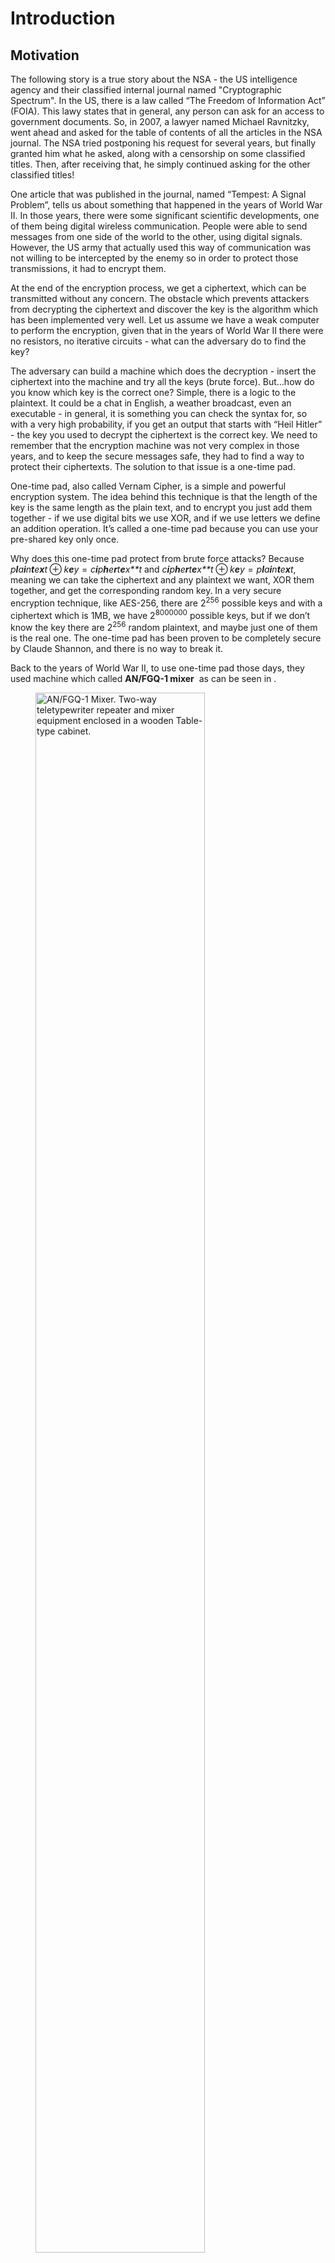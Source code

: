 # Introduction

## Motivation

The following story is a true story about the NSA - the US intelligence
agency and their classified internal journal named "Cryptographic
Spectrum". In the US, there is a law called “The Freedom of Information
Act” (FOIA). This lawy states that in general, any person can ask for an
access to government documents. So, in 2007, a lawyer named Michael
Ravnitzky, went ahead and asked for the table of contents of all the
articles in the NSA journal. The NSA tried postponing his request for
several years, but finally granted him what he asked, along with a
censorship on some classified titles. Then, after receiving that, he
simply continued asking for the other classified titles!

One article that was published in the journal, named “Tempest: A Signal
Problem”, tells us about something that happened in the years of World
War II. In those years, there were some significant scientific
developments, one of them being digital wireless communication. People
were able to send messages from one side of the world to the other,
using digital signals. However, the US army that actually used this way
of communication was not willing to be intercepted by the enemy so in
order to protect those transmissions, it had to encrypt them.

At the end of the encryption process, we get a ciphertext, which can be
transmitted without any concern. The obstacle which prevents attackers
from decrypting the ciphertext and discover the key is the algorithm
which has been implemented very well. Let us assume we have a weak
computer to perform the encryption, given that in the years of World War
II there were no resistors, no iterative circuits - what can the
adversary do to find the key?

The adversary can build a machine which does the decryption - insert the
ciphertext into the machine and try all the keys (brute force). But…how
do you know which key is the correct one? Simple, there is a logic to
the plaintext. It could be a chat in English, a weather broadcast, even
an executable - in general, it is something you can check the syntax
for, so with a very high probability, if you get an output that starts
with “Heil Hitler” - the key you used to decrypt the ciphertext is the
correct key. We need to remember that the encryption machine was not
very complex in those years, and to keep the secure messages safe, they
had to find a way to protect their ciphertexts. The solution to that
issue is a one-time pad.

One-time pad, also called Vernam Cipher, is a simple and powerful
encryption system. The idea behind this technique is that the length of
the key is the same length as the plain text, and to encrypt you just
add them together - if we use digital bits we use XOR, and if we use
letters we define an addition operation. It’s called a one-time pad
because you can use your pre-shared key only once.

Why does this one-time pad protect from brute force attacks? Because
*p**l**a**i**n**t**e**x**t* ⊕ *k**e**y* = *c**i**p**h**e**r**t**e**x**t*
and
*c**i**p**h**e**r**t**e**x**t* ⊕ *k**e**y* = *p**l**a**i**n**t**e**x**t*,
meaning we can take the ciphertext and any plaintext we want, XOR them
together, and get the corresponding random key. In a very secure
encryption technique, like AES-256, there are 2<sup>256</sup> possible
keys and with a ciphertext which is 1MB, we have 2<sup>8000000</sup>
possible keys, but if we don’t know the key there are 2<sup>256</sup>
random plaintext, and maybe just one of them is the real one. The
one-time pad has been proven to be completely secure by Claude Shannon,
and there is no way to break it.

Back to the years of World War II, to use one-time pad those days, they
used machine which called **AN/FGQ-1 mixer**  as can be seen in .

<figure>
<img src="images/ch1_Intro/MIxer.jpg" id="fig:Mixer" style="width:80.0%" alt="AN/FGQ-1 Mixer. Two-way teletypewriter repeater and mixer equipment enclosed in a wooden Table-type cabinet." /><figcaption aria-hidden="true"><strong>AN/FGQ-1 Mixer</strong>. Two-way teletypewriter repeater and mixer equipment enclosed in a wooden Table-type cabinet.</figcaption>
</figure>

This machine is a kind of a box, and next to the box, was seated a
wireless operator with a typewriter. The tape that came out from the
typewriter was with holes that spooled into the box together with
another piece of tape, which was the key. Inside the box there were
little lights that lit through the holes, and little punches which would
punch holes in the third piece of tape. The XOR result of the plain text
and the key was the output of one operation of the machine. Then, the
wireless operator fed the ciphertext into the digital radio to transmit.

Is the machine classified? If the system is designed right - you can
tell the adversary whatever you want except for the secret key, and the
system will remain secure.

So, these machines were used during the war, until they broke down, and
at the time that happened, they have been sent to the Bell Labs (which
produced the machines). The engineers who tried to repair one of the
machines that sat in a room, and on the other side of the room, there
was an **Oscilloscope**.

An Oscilloscope is like babies monitor - just for signals. You connect
the Oscilloscope to an electric circuit, and there is a line that rising
every time there is a difference in voltage. demonstrates such a setup.
This Oscilloscope was not connected to the mixer, it was just laying at
the other side of the room, connected to some other test equipment. The
engineers discovered that every time this mixer entered the digit into
the tape, they would get a pulse at the Oscilloscope. This is bcause
that when you send a current into an electric monitor, the current is
moving through the conductor and electromagnetic current is being
generated. The Oscilloscope has little wires, and the electromagnetic
waves can travel through those wires. As a result, we have a transmit
antenna and a receive antenna, so the Oscilloscope measures the holes
(the ciphertext) in the tape. Another possible explanation is that when
the punches punch a hole in the tape, it consumes so much current that
the voltage in the room drops a little, and then the lines in the
Oscilloscope, without being connected to anything, just “jump”.

<figure>
<img src="images/ch1_Intro/oscilloscope.jpg" id="fig:Oscillo" style="width:80.0%" alt="Oscilloscope. An electronic test instrument which graphically displays varying signal voltages as a function of time." /><figcaption aria-hidden="true"><strong>Oscilloscope</strong>. An electronic test instrument which graphically displays varying signal voltages as a function of time.</figcaption>
</figure>

The engineers discovered  that the top-secret information inside this
machine was being transmitted over the air. The process the engineers
were supposed to do is called responsible disclosure, meaning to report
a bug. Like good engineers, they told the Secret Service people about
this bug, but they did not take their diagnosis seriously. So what did
they do? The Bell labs were located next to the US Secret Service
office, so they set up an antenna and they listened for an hour for
radio transmissions that the Secret Service got in their office, and
they gave the Secret Service their “top-secrets” analyzed messages.

Obviously, the US Secret Service realized that the reported attack was
not esoteric, and they asked for a solution from the engineers. The
solution of Bell labs was to modify the mixers - to surround them in a
wire cage which will absorb the radiation coming out from the machine,
to put a shield on the machine (to make sure the power consumption is
not affecting the outside), and to make sure that people are not getting
close to the machine more than 30 meters. The Secret Service people
decided to accept just the distance solution and not the
filtering/shielding/isolation solutions, because of the high expenses
and time that would cost to modify all the machines during wartime.

In 1954, the Soviet Union published a tender to build military phones.
They were very specific about protecting the phones by shielding them
and making sure they do not generate too much radiation. In addition,
they were also publishing strict tenders for other things like engines,
turbines, etc. In fact, this is an evidence that in those years, the
Soviet Union actually knew about the “bug” in the machine. In
conclusion, a one-time pad is the most secure cipher known, but from the
story above, we can see it was broken. So, what was broken? **The
implementation**.

<figure>
<img src="images/ch1_Intro/modern_systems.png" id="fig:Modern Systems" style="width:80.0%" alt="Modern Systems. A few modern systems that are vulnerable to implementation attacks." /><figcaption aria-hidden="true"><strong>Modern Systems</strong>. A few modern systems that are vulnerable to implementation attacks.</figcaption>
</figure>

Here are a couple of **Modern Systems** which will break using attacks
on their implementation:

-   **Xbox 360**: Xbox is a PC that plays nothing but games, it is very
    cheap and you pay for the games. Attackers, obviously, want to crack
    the Xbox - to play games for free, to watch movies on the device or
    to run Linux. In Xbox there are some integrity checks, and one of
    the checks was done by a command called “memory compare”  , so you
    would calculate the integrity check over whatever software it
    supposes to run and you would have it stored in the secure memory,
    and then you would try to compare using these 2 values. This command
    leaks the length of the number of correct bytes before the first
    incorrect byte, so if you compare 2 blocks and the first bit is
    different - the response will be fast, and if the blocks identical
    until the very last bit - it would take a longer. This is one of the
    things that was enough to break the machine.

-   **Oyster Card**: it is a computer without power supply and inside
    this computer there are stored values. Attackers could attack this
    card to take the train for free. There are a lot of ways to attack
    the implantation of that card .

-   **Car Keys** : Car hacking has become more commonplace in recent
    years, due to the increased integration with electronic systems that
    include the car’s own lock system. With keyless entry systems, it
    uses wireless or radio signals to unlock the car. These signals can
    in turn be intercepted and used to break into the car and even start
    it. One such technique is called SARA or Signal Amplification Relay
    Attack.

-   **FPGA** : a piece of hardware which is a very versatile, meaning we
    can find it many kinds of hardware - routers, audio equipment,
    spaceships, etc. the FPGA has a firmware installed inside, and if
    you want to copy some designs you need to find the firmware. The
    firmware is encrypted, but a bunch of Germans researches discovered 
    that if you measure the power consumption of the FPGA while it is
    encrypting the firmware - you can find out what is the key.

When we implement an algorithm without being careful, we can be exposed
to implementation attacks. To protect ourselves against those attacks,
we must protect the implementation, but as we saw at World War II, this
countermeasure has a price. It makes the system more expensive, and
heavier.

## System Implementation

The simplest form of a computational system is a device which gets
input, makes a computation and finally produces an output as can be seen
in . We assume that our system contains a secret, which is not revealed
to anyone before, during and after the computation process.

<figure>
<img src="images/ch1_Intro/Secure_device1.png" id="fig:SecDev1" style="width:80.0%" alt="Simplest Model. The device make a computation using the secret and the input, and outputs the result." /><figcaption aria-hidden="true"><strong>Simplest Model</strong>. The device make a computation using the secret and the input, and outputs the result.</figcaption>
</figure>

But, if that all what the “system” has, it is not a system, it is just
an algorithm. What turns an algorithm to be a system? It is the
implementation!

Think about ATM - very simple device without cryptography. The input is
our credit card and a 4-digits PIN code, the output is money. If we do
not know the PIN code we can go over the all possible combinations of
4-digits code (brute force), and finally find the correct PIN.
Unfortunately, we have a limit of 3 trials until the card is being
shredded. What an attacker can do?

As an output, and besides the money, we have also some additional
outputs which have been produced by the implementation of the physical
system. Those additional outputs are called “Side Channels” and they are
in fact outputs that the system designer did not intend to produce.
Those outputs are demonstrated in

<figure>
<img src="images/ch1_Intro/Secure_device2.png" id="fig:SecDev2" style="width:80.0%" alt="Side Channels of the System. Caused by the implementation of the system" /><figcaption aria-hidden="true"><strong>Side Channels of the System</strong>. Caused by the implementation of the system</figcaption>
</figure>

For example, we can measure the time it takes to complete an operation,
measure electromagnetic radiation, listen to the sound of the device
while an operation is being completed, measure power, etc. These are
**Passive Attacks** - meaning that we are letting the device to do its
“stuff” while we are just listening.

There are also **Active Attacks** - also called fault attacks which try
to break the device under test in a way that it will be “just a little
bit broken”. It can be done by turning it off in the middle of a
calculation, changing its clock, etc. As a result, we might not get the
actual secret, but we will get some kind of errors that can tell us a
lot about the secret.

<figure>
<img src="images/ch1_Intro/Secure_device3.png" id="fig:SecDev3" style="width:80.0%" alt="Fault Attacks. Manipulating the device through side channels" /><figcaption aria-hidden="true"><strong>Fault Attacks</strong>. Manipulating the device through side channels</figcaption>
</figure>

## Security of a System

When we can say that a system is secured? Usually, we define a system as
a “secured system” if the system maintains three aspects of information
security, known as the CIA  triad:

-   **Confidentiality** - when you are interacting with a system, you
    only get what you wanted to get. For instance, when I check my test
    grade, I will get my grade and not my friend’s grade. If I
    eavesdropped a conversation for example, it will no longer be
    confidential.

-   **Integrity** - all the data in the system is correct. A possible
    attack could be that one side of the communication will accept a
    message they are not supposed to accept. If I managed to manipulate
    a bank withdrawal, or jailbreak a device, its integrity would be
    compromised.

-   **Availability** - the system must work in a reasonable time. A
    possible attack could be a Denial of Service (DOS).

In the relation between those aspects is demonstrated as the Triangle of
Information Security.

We do not have to use cryptography to secure our system. For example, if
someone goes to some event without invitation, there is a security to
prevent him from getting in.

An **Algorithm** is a process or set of rules to be followed in
calculations or other problem-solving operations. An example of an
algorithm is GCD/Extended GCD. An algorithm is secure when it is
implementing the CIA triad mentioned above. A **Protocol** is when you
need to get something done, for example, AES - the input is a 128-bit
key and a 16-bytes plaintext (in case of different amount of bytes we
can use block cipher like CBC), and the output is a ciphertext.

<figure>
<img src="images/ch1_Intro/cia.jpg" id="fig:CIA" style="width:50.0%" alt="CIA Triangle. The classic model for information security. Defines three objectives of security: maintaining confidentiality, integrity, and availability. Each objective addresses a different aspect of providing protection for information." /><figcaption aria-hidden="true"><strong>CIA Triangle</strong>. The classic model for information security. Defines three objectives of security: maintaining confidentiality, integrity, and availability. Each objective addresses a different aspect of providing protection for information.</figcaption>
</figure>

The millionaire problem  is a classic problem by Yao and which introduce
the question of whether two millionaires can learn who is richer,
without revealing to one another how much money they each have. One
possible solution, they could invite a poor man, tell him the secret of
how much money each one has, and the poor man will announce who is
richer.

Cryptographically Secure Algorithms and Protocols:

-   **Encryption and Decryption** - Public key-RSA, Symmetric key-AES

-   **Signing and verification** - must be an asymmetric key. There are
    2 parties - signing party and verifying party, who gets the public
    key. The difference between signing and decryption is when one side
    sends a signed message it comes with a signature, and when one side
    decrypts a message it is sending only the ciphertext.

-   **Key Exchange** - Diffie Hellman algorithm.

-   **Hashing and HMACs** - a hash is a function that gets a long input
    (of arbitrary length) and outputs a fixed size output. A hash
    function is secure when it is difficult to find collisions in it,
    i.e 2 messages with the same hash. HMAC is a hash with a key - when
    you change the key, the hash is also changed.

-   **Multiparty Computation** - secure protocols for auctions, votings,
    etc.

-   **Cryptocurrency** - Bitcoin for example.

Secure Architectures without cryptography:

-   **Secure Policies** - like access control to a military base, for
    instance.

-   **User Separation and Sandboxing** - a program is divided into parts
    which are limited to the specific privileges they require in order
    to perform a specific task.

-   **Virtual Memory** - an application has a view of the memory, and we
    can take to pointer and point to some parts of the memory. We will
    get our old memory (which we are allowed) or the app will crash due
    to access to invalid memory space. In theory, we cannot get another
    user’s memory.

## Constructing and Using a Threat Model

What is the main advantage we have as attackers which allows us to break
implementations that are secure in theory? The main advantage is that we
have more inputs and outputs which translates into side channels and
leakage, so together it means that we can break a completely secure
algorithm. But when is an algorithm’s implementation secure? CIA triad
holds, but the thing that is missing here is the **story**, i.e. what
are we allowing the attacker to do with the system? The more power we
give the attacker, the less impressive the attack becomes.

Let us have a look at a little system where the assumptions were broken:

<figure>
<img src="images/ch1_Intro/Bank.jpg" id="fig:Bank" style="width:80.0%" alt="ATM theft. The thieves simply ripped the machine out of the wall." /><figcaption aria-hidden="true"><strong>ATM theft.</strong> The thieves simply ripped the machine out of the wall.</figcaption>
</figure>

presents a wall of a bank in Ireland, on which an ATM was constructed.
As we know, the ATMs are very secure systems - they have encryption,
they check our ID very carefully and if we make any mistake they shred
the card. What just happened, is that the ATM was stolen from the wall
of a bank by thieves which took a vehicle and smashed it through the
wall. They then loaded the ATM on their track, and left the vehicle to
prevent the police from chasing them. We can learn from this story, that
although the ATM was secure, the threat model was wrong.

The most important thing about the threat model is the story. Once we
have the story, we can find out what are the different properties. We
specify them as follows:

-   **Victim Assets** - what does the victim have that I can steal?

    -   **Cryptographic secretes (keys)** - the keys are short, and when
        one key is stolen, - the attack has succeeded. There are two
        kinds of keys, long term, and short term.

        -   **Long Term Key** - the private key that identifies a
            server. If the key is stolen, it will be possible to sign
            malware as a software update.

        -   **Short Term Key** - a key that is generated during a
            session and is initialized from the long-term key. If this
            key gets stolen it is possible to decode all the messages in
            the current session and modify/inject them.

        Notice that if the long-term key is stolen, it does not mean the
        short-term key is stolen.

    -   **State secrets** - for example, ASLR or configuration of a
        system. If someone can find out the addresses of functions in
        the memory of a victim, he can write exploits.

    -   **Human secrets** - things which the users do not want to reveal
        like passwords, medical condition, etc.

-   **Attacker Capabilities** - what can the attacker do?

    -   **Off-path** - the attacker is sitting somewhere in the world -
        cannot observe or communicate with you, but he can attack you
        somehow.

    -   **Passive Man in the Middle** - attacker who can see the victim
        communication with the server, but cannot communicate with the
        victim directly.

    -   **Active Man in the Middle** - an attacker who can interact with
        the server and can do replay attacks.

    -   **Physical Access** - an attacker who has physical access to the
        victim. For example, removing or unplugging or melting stuff in
        the system.

    An important thing we need to consider when we are talking about
    attacker capabilities is the other defenses we must protect our
    system with, like guards or cameras. Another thing is the scale of
    the attack, meaning how many systems we can attack at once. If the
    attack is physical, it is probably just one system. If the attacker
    attacks from an android application, he might attack all the phones
    in the world.

-   **Attacker Objectives** - who are the attackers? What do they want?

    -   **Stealing stuff** - the attacker might want to steal your
        secrets.

    -   **Duplicating stuff** - for example, the attacker can buy one
        smart TV card, and generate a thousand duplicates from this card
        to sell them.

    -   **Forging stuff** - the attacker creates something new, driver
        licenses for instance.

    -   **Corrupting stuff** - the attacker breaks something and
        decommissioned the system.

Of course, the more limits we put on the attacker, the more and more
impressive the attack becomes.

## Related Work

The whole topic of Attacks on implimitation has been widly reaserched,
and side channels attacks have been found on many varius types of
implantation. Here are a few interesting such types of side channels
attacks and examples for actoual attacks on those topics:

-   **Audio-based attacks** - for example, ultrasonic beacons and
    acoustic cryptanalysis. a type of side-channel attack that exploits
    sounds emitted by computers or other devices. Most of the modern
    acoustic audio-based attacks focus on the sounds produced by
    computer keyboards and internal computer components, but
    historically it has also been applied to impact printers and
    electromechanical deciphering machines. here are a few examples of
    real-life acoustic attacks:

    -   **1** In 2004, Dmitri Asonov and Rakesh Agrawal of the IBM
        Almaden Research Center announced that computer keyboards and
        keypads used on telephones and automated teller machines (ATMs)
        are vulnerable to attacks based on the sounds produced by
        different keys. Their attack employed a neural network to
        recognize the key being pressed. By analyzing recorded sounds,
        they were able to recover the text of data being entered. These
        techniques allow an attacker using covert listening devices to
        obtain passwords, passphrases, personal identification numbers
        (PINs), and other information entered via keyboards. In 2005, a
        group of UC Berkeley researchers performed a number of practical
        experiments demonstrating the validity of this kind of threat.

    -   **2** A new technique discovered by a research team at
        **Israel’s Ben-Gurion University Cybersecurity Research Center**
        allows data to be extracted using a computer’s speakers and
        headphones. Forbes published a report stating that researchers
        found a way to see information being displayed, by using a
        microphone, with 96.5 percent accuracy.

-   **Differential fault analysis** those attacks take multiple traces
    of two sets of data, then computes the difference of the average of
    these traces. If the difference is close to zero, then the two sets
    are not correlated, and if the p-value (typically ≥ 0.05) is higher,
    correlation can be assumed to be possible. An example of an attack
    that was achieved by this is cracking the difficult-to-solve 128-bit
    AES. Using differential fault analysis it was shown that the key can
    be broken into 16 bytes, where each byte can be solved individually.
    Testing each byte requires only 28, or 256 attempts, which means it
    would only take 16 x 256 or 4,096 attempts to be able to decipher
    the entire encryption key.

-   **Data remanence** Data remanence is the residual representation of
    digital data that remains even after attempts have been made to
    remove or erase the data. This residue may result from data being
    left intact by a nominal file deletion operation, by reformatting of
    storage media that does not remove data previously written to the
    media, or through physical properties of the storage media that
    allow previously written data to be recovered. Data remanence may
    make inadvertent disclosure of sensitive information possible should
    the storage media be released into an uncontrolled environment
    (e.g., thrown in the trash or lost) an example of an attack that is
    using data romance is cold boots wich steals sensitive cryptographic
    materials like cryptographic keys by Keeping DRAMs at lower room
    temperature, say -50 degrees C, and making it hard for the Dram to
    preserve his data properly. more details on this attack can be found
    here
    [cold-boot-attack](https://resources.infosecinstitute.com/cold-boot-attack/#gref).

-   **Optical attacks** these attacks range from the relatively simple
    (eavesdropping on a monitor via reflections) through to complex
    (communicating with an infected device via LED blinks). An article
    of optical attack utilizing the photonic side-channel against a
    public-key of common implementations of RSA [optical side-channel
    against a public-key of
    RSA](https://www.eng.tau.ac.il/~yash/ieee-host-2017.pdf).

In addition to those attacks, there are even more side channels attacks
research and new weaknesses are discovered every time. More of such
attacks like Specter, RowHummer, and many more will be described widely
in this course.

### Research Highlights

The paper discusses the meaning and implications of confining a problem
during its execution. Multiple examples are presented to describe the
problem and necessary conditions are stated and justified.  
  
We are already familiar with the need of protection systems to safeguard
the data from unauthorized access or modification and programs from
unauthorized execution. This requires creating a controlled environment
where another, perhaps untrustworthy program could be run safely and was
solved prior.  
  
Terminology - The customer wants to ensure that the service cannot read
or modify any data which he did not explicitly grant access to.  
  
Even after we prevented all unauthorized access the service may be still
able to injure the customer, this can be achieved by leaking the input
data that the customer gives it. The service might leak data which the
customer regards as confidential and generally there will be no
indication that the security of data has been compromised. From now, the
problem of constraining a service will be called the confinement
problem. We would like to characterize this problem precisely and
describe methods to block some of the possible escape paths for data
from confinement.  
  
Our main goal is to confine an arbitrary program. The program may not be
able to work as usual when it is under confinement, but it will be
unable to leak data.  
  
Some of the possible leaks might be (1) collecting data and returning it
to the owner when called, (2) writing to a permanent file in its owner’s
directory, (3) creating a temporary file for the owner to read before
the service to complete its work, (4) Using the system’s interprocess
communication facility. After presenting these types of leaks, the paper
continues to elaborate about more advanced leaks through covert
channels, i.e. channels which are not intended for information
transfer.  
  
The first method is done by exploiting interlocks which prevent files
from being open for writing and reading at the same time. The service
and its owner can use this to simulate a shared Boolean variable which
one program can set and the other can read, for transmitting a single
bit. The second method is created by varying the ratio of computing to
input/output or paging rate. A concurrently running process can observe
the performance of the system and receive this information.  
  
The channels described above fall into three categories: storage of
various kinds, Legitimate communication channels and covert channels.  
  
The paper then continues to discuss rules for confinement. The first
observation is that a confined program must be memoryless. We can now
state a rule of total isolation, forcing a confined program to not make
any calls to any other programs. However, this rule is impractical. We
need to improve this situation. A new confinement rule that we can
formulate is transitivity, meaning that if a confined program calls
another untrusted program, the called program must also be confined.  
  
Then, two simple principles are presented. The first one is called
masking. This rule states that a confined program must allow the caller
to determine its input into the different channels. However, in the case
of covert channels, one further point must be made. We need to ensure
that the input of a confined program to covert channels conforms to the
caller’s specifications. This might require slowing the program down,
generating spurious disk references etc.
